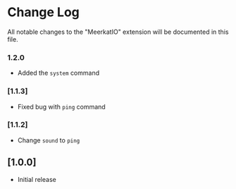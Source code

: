 # Change Log

All notable changes to the "MeerkatIO" extension will be documented in this file.

### 1.2.0

- Added the `system` command

### [1.1.3]

- Fixed bug with `ping` command

### [1.1.2]

- Change `sound` to `ping`

## [1.0.0]

- Initial release